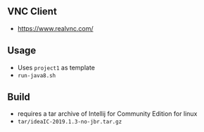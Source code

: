 ## VNC Client
* https://www.realvnc.com/

## Usage
* Uses `project1` as template
* `run-java8.sh`

## Build
* requires a tar archive of Intellij for Community Edition for linux
* `tar/ideaIC-2019.1.3-no-jbr.tar.gz`
